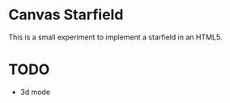 Canvas Starfield
================

This is a small experiment to implement a starfield in an HTML5.

TODO
====
 * 3d mode
